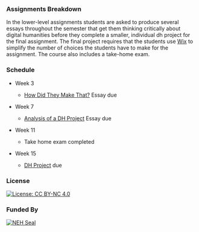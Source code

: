 ### Assignments Breakdown

In the lower-level assignments students are asked to produce several essays throughout the semester that get them thinking critically about digital humanities before they complete a smaller, individual dh project for the final assignment. The final project requires that the students use [Wix](https://www.wix.com/) to simplify the number of choices the students have to make for the assignment. The course also includes a take-home exam.

### Schedule

* Week 3
	- [How Did They Make That?](https://github.com/marist-asc/dhcourse/blob/master/resources/assignments/lower_level/Assignment%20%231_HowDidTheyMakeThat_.pdf) Essay due

* Week 7
	- [Analysis of a DH Project](https://github.com/marist-asc/dhcourse/blob/master/resources/assignments/lower_level/Assignment%233_AnalysisofDHProject.pdf) Essay due

* Week 11
	- Take home exam completed

* Week 15
	- [DH Project](https://github.com/marist-asc/dhcourse/blob/master/resources/assignments/lower_level/Assignment%234_YourFinalDHProject.pdf) due


### License

[![License: CC BY-NC 4.0](https://licensebuttons.net/l/by-nc/4.0/88x31.png)](http://creativecommons.org/licenses/by-nc/4.0/)

### Funded By

[![NEH Seal](https://github.com/marist-asc/dhcourse/blob/master/images/neh_sealblck200.jpg)](https://www.neh.gov/)